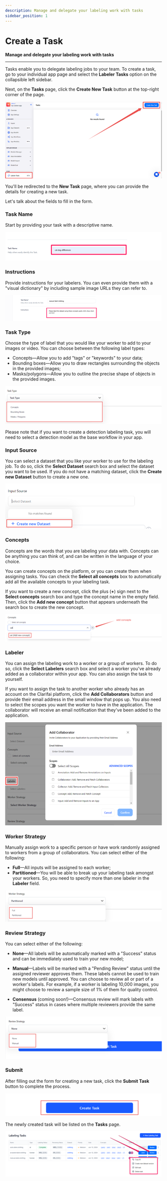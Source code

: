 ```yaml
---
description: Manage and delegate your labeling work with tasks
sidebar_position: 1
---
```


# Create a Task

**Manage and delegate your labeling work with tasks**

<hr />

Tasks enable you to delegate labeling jobs to your team. To create a task, go to your individual app page and select the **Labeler Tasks** option on the collapsible left sidebar. 

Next, on the **Tasks** page, click the **Create New Task** button at the top-right corner of the page. 

![](/img/community/tasks/task_1.png)

You'll be redirected to the **New Task** page, where you can provide the details for creating a new task. 

Let's talk about the fields to fill in the form.

### Task Name 

Start by providing your task with a descriptive name.

![](/img/community/tasks/task_1_1.png)

### Instructions

Provide instructions for your labelers. You can even provide them with a "visual dictionary" by including sample image URLs they can refer to. 

![](/img/community/tasks/task_1_2.png)

### Task Type

Choose the type of label that you would like your worker to add to your images or video. You can choose between the following label types:

- Concepts—Allow you to add "tags" or "keywords" to your data;
- Bounding boxes—Allow you to draw rectangles surrounding the objects in the provided images;
- Masks/polygons—Allow you to outline the precise shape of objects in the provided images.

![](/img/community/tasks/task_3.png)

Please note that if you want to create a detection labeling task, you will need to select a detection model as the base workflow in your app.

### Input Source

You can select a dataset that you like your worker to use for the labeling job. To do so, click the **Select Dataset** search box and select the dataset you want to be used. If you do not have a matching dataset, click the **Create new Dataset** button to create a new one. 

![](/img/community/tasks/task_4.png)

### Concepts

Concepts are the words that you are labeling your data with. Concepts can be anything you can think of, and can be written in the language of your choice. 

You can create concepts on the platform, or you can create them when assigning tasks. You can check the **Select all concepts** box to automatically add all the available concepts to your labeling task.

If you want to create a new concept, click the plus (**+**) sign next to the **Select concepts** search box and type the concept name in the empty field. Then, click the **Add new concept** button that appears underneath the search box to create the new concept. 

![](/img/community/tasks/task_5.png)

### Labeler

You can assign the labeling work to a worker or a group of workers. To do so, click the **Select Labelers** search box and select a worker you've already added as a collaborator within your app. You can also assign the task to yourself. 

If you want to assign the task to another worker who already has an account on the Clarifai platform, click the **Add Collaborators** button and provide their email address in the small window that pops up. You also need to select the scopes you want the worker to have in the application. The collaborator will receive an email notification that they've been added to the application. 

![](/img/community/tasks/task_6.png)

### Worker Strategy

Manually assign work to a specific person or have work randomly assigned to workers from a group of collaborators. You can select either of the following:

- **Full**—All inputs will be assigned to each worker;
- **Partitioned**—You will be able to break up your labeling task amongst your workers. So, you need to specify more than one labeler in the **Labeler** field. 

![](/img/community/tasks/task_7.png)

### Review Strategy

You can select either of the following:

- **None**—All labels will be automatically marked with a "Success" status and can be immediately used to train your new model;

- **Manual**—Labels will be marked with a "Pending Review" status until the assigned reviewer approves them. These labels cannot be used to train new models until approved. You can choose to review all or part of a worker's labels. For example, if a worker is labeling 10,000 images, you might choose to review a sample size of 1% of them for quality control.

- **Consensus** \(coming soon!\)—Consensus review will mark labels with "Success" status in cases where multiple reviewers provide the same label.

![](/img/community/tasks/task_8.png)

### Submit

After filling out the form for creating a new task, click the **Submit Task** button to complete the process. 

![](/img/community/tasks/task_9.png)

The newly created task will be listed on the **Tasks** page.

![](/img/community/tasks/task_10.png)


